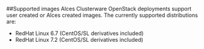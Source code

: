 ##Supported images
Alces Clusterware OpenStack deployments support user created or Alces created images. The currently supported distributions are: 

* RedHat Linux 6.7 (CentOS/SL derivatives included)
* RedHat Linux 7.2 (CentOS/SL derivatives included)
